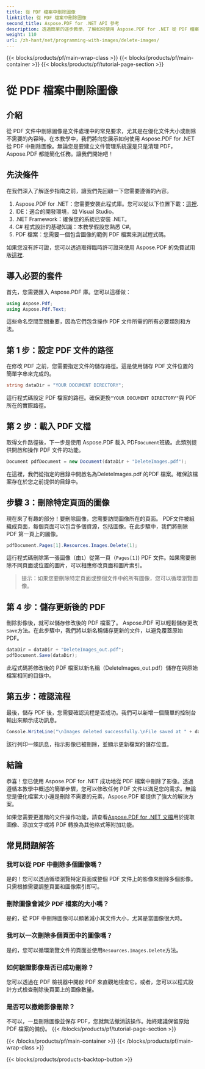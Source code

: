 ```yaml
---
title: 從 PDF 檔案中刪除圖像
linktitle: 從 PDF 檔案中刪除圖像
second_title: Aspose.PDF for .NET API 參考
description: 透過簡單的逐步教學，了解如何使用 Aspose.PDF for .NET 從 PDF 檔案中刪除影像。透過輕鬆刪除不需要的圖像來優化 PDF。
weight: 110
url: /zh-hant/net/programming-with-images/delete-images/
---
```


{{< blocks/products/pf/main-wrap-class >}}
{{< blocks/products/pf/main-container >}}
{{< blocks/products/pf/tutorial-page-section >}}

# 從 PDF 檔案中刪除圖像

## 介紹

從 PDF 文件中刪除圖像是文件處理中的常見要求，尤其是在優化文件大小或刪除不需要的內容時。在本教學中，我們將向您展示如何使用 Aspose.PDF for .NET 從 PDF 中刪除圖像。無論您是要建立文件管理系統還是只是清理 PDF，Aspose.PDF 都能簡化任務。讓我們開始吧！

## 先決條件

在我們深入了解逐步指南之前，讓我們先回顧一下您需要遵循的內容。

1.  Aspose.PDF for .NET：您需要安裝此程式庫。您可以從以下位置下載：[這裡](https://releases.aspose.com/pdf/net/).
2. IDE：適合的開發環境，如 Visual Studio。
3. .NET Framework：確保您的系統已安裝 .NET。
4. C# 程式設計的基礎知識：本教學假設您熟悉 C#。
5. PDF 檔案：您需要一個包含圖像的範例 PDF 檔案來測試程式碼。

如果您沒有許可證，您可以透過取得臨時許可證來使用 Aspose.PDF 的免費試用版[這裡](https://purchase.aspose.com/temporary-license/).

## 導入必要的套件

首先，您需要匯入 Aspose.PDF 庫。您可以這樣做：

```csharp
using Aspose.Pdf;
using Aspose.Pdf.Text;
```

這些命名空間至關重要，因為它們包含操作 PDF 文件所需的所有必要類別和方法。

## 第 1 步：設定 PDF 文件的路徑

在修改 PDF 之前，您需要指定文件的儲存路徑。這是使用儲存 PDF 文件位置的簡單字串來完成的。

```csharp
string dataDir = "YOUR DOCUMENT DIRECTORY";
```

這行程式碼設定 PDF 檔案的路徑。確保更換`"YOUR DOCUMENT DIRECTORY"`與 PDF 所在的實際路徑。

## 第 2 步：載入 PDF 文檔

取得文件路徑後，下一步是使用 Aspose.PDF 載入 PDF`Document`班級。此類別提供開啟和操作 PDF 文件的功能。

```csharp
Document pdfDocument = new Document(dataDir + "DeleteImages.pdf");
```

在這裡，我們從指定的目錄中開啟名為DeleteImages.pdf 的PDF 檔案。確保該檔案存在於您之前提供的目錄中。

## 步驟 3：刪除特定頁面的圖像

現在來了有趣的部分！要刪除圖像，您需要訪問圖像所在的頁面。 PDF文件被組織成頁面，每個頁面可以包含多個資源，包括圖像。在此步驟中，我們將刪除 PDF 第一頁上的圖像。

```csharp
pdfDocument.Pages[1].Resources.Images.Delete(1);
```

這行程式碼刪除第一張圖像（由`1`）從第一頁（`Pages[1]`) PDF 文件。如果需要刪除不同頁面或位置的圖片，可以相應修改頁面和圖片索引。

> 提示：如果您要刪除特定頁面或整個文件中的所有圖像，您可以循環瀏覽圖像。

## 第 4 步：儲存更新後的 PDF

刪除影像後，就可以儲存修改後的 PDF 檔案了。 Aspose.PDF 可以輕鬆儲存更改`Save`方法。在此步驟中，我們將以新名稱儲存更新的文件，以避免覆蓋原始 PDF。

```csharp
dataDir = dataDir + "DeleteImages_out.pdf";
pdfDocument.Save(dataDir);
```

此程式碼將修改後的 PDF 檔案以新名稱（DeleteImages_out.pdf）儲存在與原始檔案相同的目錄中。

## 第五步：確認流程

最後，儲存 PDF 後，您需要確認流程是否成功。我們可以新增一個簡單的控制台輸出來顯示成功訊息。

```csharp
Console.WriteLine("\nImages deleted successfully.\nFile saved at " + dataDir);
```

該行列印一條訊息，指示影像已被刪除，並顯示更新檔案的儲存位置。

## 結論

恭喜！您已使用 Aspose.PDF for .NET 成功地從 PDF 檔案中刪除了影像。透過遵循本教學中概述的簡單步驟，您可以修改任何 PDF 文件以滿足您的需求。無論您是優化檔案大小還是刪除不需要的元素，Aspose.PDF 都提供了強大的解決方案。

如果您需要更進階的文件操作功能，請查看[Aspose.PDF for .NET 文檔](https://reference.aspose.com/pdf/net/)用於提取圖像、添加文字或將 PDF 轉換為其他格式等附加功能。

## 常見問題解答

### 我可以從 PDF 中刪除多個圖像嗎？
是的！您可以透過循環瀏覽特定頁面或整個 PDF 文件上的影像來刪除多個影像。只需根據需要調整頁面和圖像索引即可。

### 刪除圖像會減少 PDF 檔案的大小嗎？
是的，從 PDF 中刪除圖像可以顯著減小其文件大小，尤其是當圖像很大時。

### 我可以一次刪除多個頁面中的圖像嗎？
是的，您可以循環瀏覽文件的頁面並使用`Resources.Images.Delete`方法。

### 如何驗證影像是否已成功刪除？
您可以透過在 PDF 檢視器中開啟 PDF 來直觀地檢查它。或者，您可以以程式設計方式檢查刪除後頁面上的圖像數量。

### 是否可以撤銷影像刪除？
不可以，一旦刪除圖像並保存 PDF，您就無法撤消該操作。始終建議保留原始 PDF 檔案的備份。
{{< /blocks/products/pf/tutorial-page-section >}}

{{< /blocks/products/pf/main-container >}}
{{< /blocks/products/pf/main-wrap-class >}}

{{< blocks/products/products-backtop-button >}}
